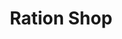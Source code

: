 ---
title: "Ration Shop"
url: /thamarakulam/ration-shop-kollam-teni-highway-2/
shop: convenience
---